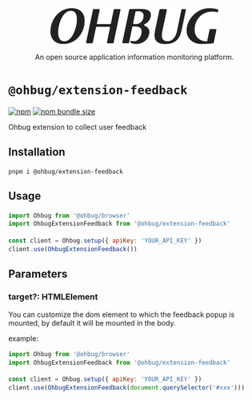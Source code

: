 <div align="center">
  <a href="https://ohbug.net" target="_blank">
    <img src="https://raw.githubusercontent.com/ohbug-org/blog/master/images/ohbug_logo.svg" alt="Ohbug" height="72">
  </a>
  
  <p>An open source application information monitoring platform.</p>
</div>

# `@ohbug/extension-feedback`

[![npm](https://img.shields.io/npm/v/@ohbug/extension-feedback.svg?style=flat-square)](https://www.npmjs.com/package/@ohbug/extension-feedback)
[![npm bundle size](https://img.shields.io/bundlephobia/min/@ohbug/extension-feedback?style=flat-square)](https://bundlephobia.com/result?p=@ohbug/extension-feedback)

Ohbug extension to collect user feedback

## Installation

```
pnpm i @ohbug/extension-feedback
```

## Usage

```javascript
import Ohbug from '@ohbug/browser'
import OhbugExtensionFeedback from '@ohbug/extension-feedback'

const client = Ohbug.setup({ apiKey: 'YOUR_API_KEY' })
client.use(OhbugExtensionFeedback())
```

## Parameters

### target?: HTMLElement

You can customize the dom element to which the feedback popup is mounted, by default it will be mounted in the body.

example:

```javascript
import Ohbug from '@ohbug/browser'
import OhbugExtensionFeedback from '@ohbug/extension-feedback'

const client = Ohbug.setup({ apiKey: 'YOUR_API_KEY' })
client.use(OhbugExtensionFeedback(document.querySelector('#xxx')))
```
